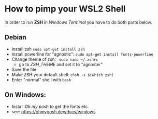 # How to pimp your WSL2 Shell

In order to run **ZSH** in *Windows Terminal* you have to do both parts below.

## Debian

* install zsh ```sudo apt-get install zsh```
* install powerline for "agnostic": ```sudo apt-get install fonts-powerline``` 
* Change theme of zsh: ``` sudo nano ~/.zshrc```
   * go to *ZSH_THEME* and set it to "agnoster"
* Save the file
* Make ZSH your default shell: ```chsh -s $(which zsh)```
* Enter "normal" shell with ```bash```

## On Windows:

* Install *Oh my posh* to get the fonts etc.
* see: https://ohmyposh.dev/docs/windows
